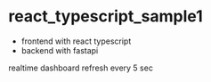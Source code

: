 # react_typescript_sample1

- frontend with react typescript
- backend  with fastapi

realtime dashboard refresh every 5 sec
